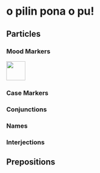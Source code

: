 # o pilin pona o pu!

## Particles

### Mood Markers

<img src="musi/pona/li.png" height="50">

### Case Markers

### Conjunctions

### Names

### Interjections

## Prepositions


